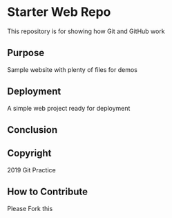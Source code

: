 # Starter Web Repo

This repository is for showing how Git and GitHub work

## Purpose

Sample website with plenty of files for demos

## Deployment

A simple web project ready for deployment

## Conclusion

## Copyright

2019 Git Practice 

## How to Contribute

Please Fork this 